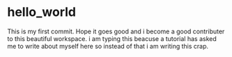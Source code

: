 # hello_world
This is my first commit.
Hope it goes good and i become a good contributer to this beautiful workspace.
i am typing this beacuse a tutorial has asked me to write about myself here so instead of that i am writing this crap.
